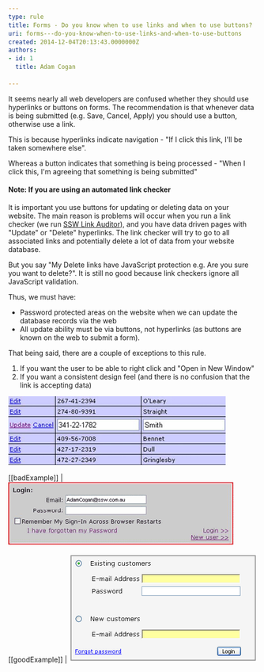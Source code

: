 ```yaml
---
type: rule
title: Forms - Do you know when to use links and when to use buttons?
uri: forms---do-you-know-when-to-use-links-and-when-to-use-buttons
created: 2014-12-04T20:13:43.0000000Z
authors:
- id: 1
  title: Adam Cogan

---
```


It seems nearly all web developers are confused whether they should use hyperlinks or buttons on forms. The recommendation is that whenever data is being submitted (e.g. Save, Cancel, Apply) you should use a button, otherwise use a link.

This is because hyperlinks indicate navigation - "If I click this link, I'll be taken somewhere else".

Whereas a button indicates that something is being processed - "When I click this, I'm agreeing that something is being submitted"​​
 
#### Note: If you are using an automated link checker

It is important you use buttons for updating or deleting data on your website. The main reason is problems will occur when you run a link checker (we run [SSW Li​nk Auditor](http://www.ssw.com.au/ssw/LinkAuditor/)), and you have data driven pages with "Update" or "Delete" hyperlinks. The link checker will try to go to all associated links and potentially delete a lot of data from your website database.

But you say "My Delete links have JavaScript protection e.g. Are you sure you want to delete?". It is still no good because link checkers ignore all JavaScript validation.

Thus, we must have:

- Password protected areas on the website when we can update the database records via the web
- All update ability must be via buttons, not hyperlinks (as buttons are known on the web to submit a form).


That being said, there are a couple of exceptions to this rule.

1. If you want the user to be able to right click and "Open in New Window"
2. If you want a consistent design feel (and there is no confusion that the link is accepting data)


![ An exception to the rule - an "Update" button inside the datagrid would look inconsistent](LinksExample.gif)

[[badExample]]
| ![ Bad Example - The "sign in" hyperlink should be a button](LinkVsButton.gif)

[[goodExample]]
| ![ Good Example - This is a perfect example of how a good sign in screen should look](Logon.gif)
